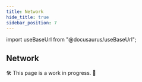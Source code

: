```yaml
---
title: Network
hide_title: true
sidebar_position: 7
---
```


import useBaseUrl from "@docusaurus/useBaseUrl";

## Network

🛠 This page is a work in progress. 🚧
